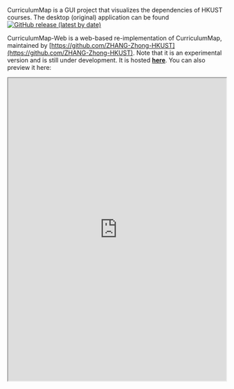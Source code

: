 CurriculumMap is a GUI project that visualizes the dependencies of HKUST
courses. The desktop (original) application can be found
[![GitHub release (latest by date)](https://img.shields.io/github/downloads/zory233/CurriculumMap/latest/total)](https://github.com/zory233/CurriculumMap/releases/latest)

CurriculumMap-Web is a web-based re-implementation of CurriculumMap, maintained
by
[https://github.com/ZHANG-Zhong-HKUST](https://github.com/ZHANG-Zhong-HKUST). Note
that it is an experimental version and is still under development. It
is hosted [**here**](http://zzhangfc.student.ust.hk/curriculummap/). You can
also preview it here:

<iframe src="https://zzhangfc.student.ust.hk/curriculummap/" width=100%,
height=700, scrolling="yes">
